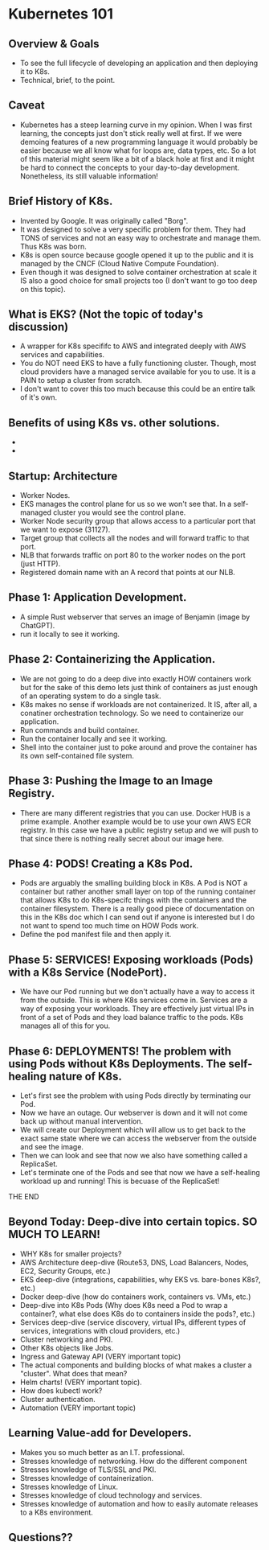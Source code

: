 # Kubernetes 101

## Overview & Goals
- To see the full lifecycle of developing an application and then deploying it to K8s.
- Technical, brief, to the point.

## Caveat
- Kubernetes has a steep learning curve in my opinion. When I was first learning, the concepts just don't stick really well at first. If we were demoing features of a new programming language it would probably be easier because we all know what for loops are, data types, etc. So a lot of this material might seem like a bit of a black hole at first and it might be hard to connect the concepts to your day-to-day development. Nonetheless, its still valuable information!

## Brief History of K8s. 
- Invented by Google. It was originally called "Borg". 
- It was designed to solve a very specific problem for them. They had TONS of services and not an easy way to orchestrate and manage them. Thus K8s was born. 
- K8s is open source because google opened it up to the public and it is managed by the CNCF (Cloud Native Compute Foundation). 
- Even though it was designed to solve container orchestration at scale it IS also a good choice for small projects too (I don't want to go too deep on this topic). 


## What is EKS? (Not the topic of today's discussion)
- A wrapper for K8s specififc to AWS and integrated deeply with AWS services and capabilities. 
- You do NOT need EKS to have a fully functioning cluster. Though, most cloud providers have a managed service available for you to use. It is a PAIN to setup a cluster from scratch. 
- I don't want to cover this too much because this could be an entire talk of it's own. 

## Benefits of using K8s vs. other solutions. 
- 
- 

## Startup: Architecture
- Worker Nodes. 
- EKS manages the control plane for us so we won't see that. In a self-managed cluster you would see the control plane.
- Worker Node security group that allows access to a particular port that we want to expose (31127). 
- Target group that collects all the nodes and will forward traffic to that port. 
- NLB that forwards traffic on port 80 to the worker nodes on the port (just HTTP). 
- Registered domain name with an A record that points at our NLB. 

## Phase 1: Application Development. 
- A simple Rust webserver that serves an image of Benjamin (image by ChatGPT).
- run it locally to see it working.

## Phase 2: Containerizing the Application. 
- We are not going to do a deep dive into exactly HOW containers work but for the sake of this demo lets just think of containers as just enough of an operating system to do a single task. 
- K8s makes no sense if workloads are not containerized. It IS, after all, a conatiner orchestration technology. So we need to containerize our application. 
- Run commands and build container.
- Run the container locally and see it working.
- Shell into the container just to poke around and prove the container has its own self-contained file system.

## Phase 3: Pushing the Image to an Image Registry. 
- There are many different registries that you can use. Docker HUB is a prime example. Another example would be to use your own AWS ECR registry. In this case we have a public registry setup and we will push to that since there is nothing really secret about our image here. 

## Phase 4: PODS! Creating a K8s Pod. 
- Pods are arguably the smalling building block in K8s. A Pod is NOT a container but rather another small layer on top of the running container that allows K8s to do K8s-specifc things with the containers and the container filesystem. There is a really good piece of documentation on this in the K8s doc which I can send out if anyone is interested but I do not want to spend too much time on HOW Pods work. 
- Define the pod manifest file and then apply it.

## Phase 5: SERVICES! Exposing workloads (Pods) with a K8s Service (NodePort). 
- We have our Pod running but we don't actually have a way to access it from the outside. This is where K8s services come in. Services are a way of exposing your workloads. They are effectively just virtual IPs in front of a set of Pods and they load balance traffic to the pods. K8s manages all of this for you. 

## Phase 6: DEPLOYMENTS! The problem with using Pods without K8s Deployments. The self-healing nature of K8s. 
- Let's first see the problem with using Pods directly by terminating our Pod. 
- Now we have an outage. Our webserver is down and it will not come back up without manual intervention. 
- We will create our Deployment which will allow us to get back to the exact same state where we can access the webserver from the outside and see the image. 
- Then we can look and see that now we also have something called a ReplicaSet. 
- Let's terminate one of the Pods and see that now we have a self-healing workload up and running! This is becuase of the ReplicaSet!

THE END

## Beyond Today: Deep-dive into certain topics. SO MUCH TO LEARN!
- WHY K8s for smaller projects? 
- AWS Architecture deep-dive (Route53, DNS, Load Balancers, Nodes, EC2, Security Groups, etc.)
- EKS deep-dive (integrations, capabilities, why EKS vs. bare-bones K8s?, etc.)
- Docker deep-dive (how do containers work, containers vs. VMs, etc.)
- Deep-dive into K8s Pods (Why does K8s need a Pod to wrap a container?, what else does K8s do to containers inside the pods?, etc.)
- Services deep-dive (service discovery, virtual IPs, different types of services, integrations with cloud providers, etc.)
- Cluster networking and PKI.
- Other K8s objects like Jobs. 
- Ingress and Gateway API (VERY important topic)
- The actual components and building blocks of what makes a cluster a "cluster". What does that mean? 
- Helm charts! (VERY important topic).
- How does kubectl work? 
- Cluster authentication.
- Automation (VERY important topic)

## Learning Value-add for Developers.
- Makes you so much better as an I.T. professional. 
- Stresses knowledge of networking. How do the different component
- Stresses knowledge of TLS/SSL and PKI. 
- Stresses knowledge of containerization. 
- Stresses knowledge of Linux. 
- Stresses knowledge of cloud technology and services. 
- Stresses knowledge of automation and how to easily automate releases to a K8s environment.

## Questions??